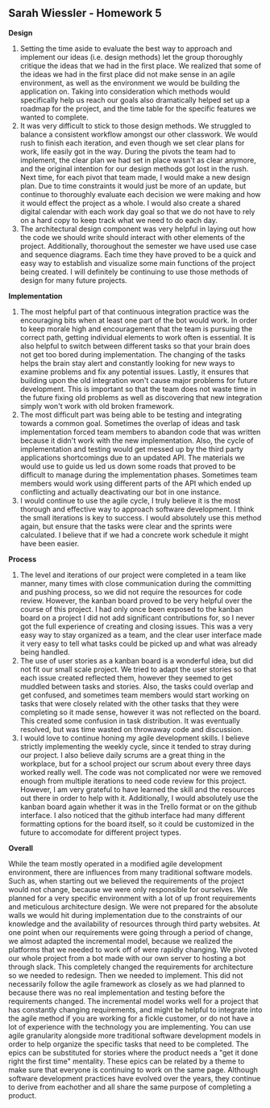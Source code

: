 ## Sarah Wiessler - Homework 5

**Design**
1. Setting the time aside to evaluate the best way to approach and implement our ideas (i.e. design methods) 
let the group thoroughly critique the ideas that we had in the first place. We realized that some of the ideas we had in the 
first place did not make sense in an agile environment, as well as the environment we would be building the application on. Taking
into consideration which methods would specifically help us reach our goals also dramatically helped set up a roadmap for the project,
and the time table for the specific features we wanted to complete.
2. It was very difficult to stick to those design methods. We struggled to balance a consistent workflow amongst our other classwork.
We would rush to finish each iteration, and even though we set clear plans for work, life easily got in the way. During the pivots the
team had to implement, the clear plan we had set in place wasn't as clear anymore, and the original intention for our design methods
got lost in the rush. Next time, for each pivot that team made, I would make a new design plan. Due to time constraints it would just 
be more of an update, but continue to thoroughly evaluate each decision we were making and how it would effect the project as a whole.
I would also create a shared digital calendar with each work day goal so that we do not have to rely on a hard copy to keep track what 
we need to do each day.
3. The architectural design component was very helpful in laying out how the code we should write should interact with other elements
of the project. Additionally, thoroughout the semester we have used use case and sequence diagrams. Each time they have proved to be a 
quick and easy way to establish and visualize some main functions of the project being created. I will definitely be continuing to use
those methods of design for many future projects. 

**Implementation**
1. The most helpful part of that continuous integration practice was the encouraging bits when at least one part of the bot would work.
In order to keep morale high and encouragement that the team is pursuing the correct path, getting individual elements to work often is
essential. It is also helpful to switch between different tasks so that your brain does not get too bored during implementation. The changing
of the tasks helps the brain stay alert and constantly looking for new ways to examine problems and fix any potential issues. Lastly, it ensures
that building upon the old integration won't cause major problems for future development. This is important so that the team does not waste time in 
the future fixing old problems as well as discovering that new integration simply won't work with old broken framework. 
2. The most difficult part was being able to be testing and integrating towards a common goal. Sometimes the overlap of ideas and task implementation
forced team members to abandon code that was written because it didn't work with the new implementation. Also, the cycle of implementation and testing 
would get messed up by the third party applications shortcomings due to an updated API. The materials we would use to guide us led us down some roads that 
proved to be difficult to manage during the implementation phases. Sometimes team members would work using different parts of the API which ended up conflicting
and actually deactivating our bot in one instance. 
3. I would continue to use the agile cycle, I truly believe it is the most thorough and effective way to approach software development. I think the small iterations
is key to success. I would absolutely use this method again, but ensure that the tasks were clear and the sprints were calculated. I believe that if we had a concrete 
work schedule it might have been easier. 

**Process**
1. The level and iterations of our project were completed in a team like manner, many times with close communication during the committing and pushing process, so we did 
not require the resources for code review. However, the kanban board proved to be very helpful over the course of this project. I had only once been exposed to the kanban board
on a project I did not add significant contributions for, so I never got the full experience of creating and closing issues. This was a very easy way to stay organized as a team, 
and the clear user interface made it very easy to tell what tasks could be picked up and what was already being handled. 
2. The use of user stories as a kanban board is a wonderful idea, but did not fit our small scale project. We tried to adapt 
the user stories so that each issue created reflected them, however they seemed to get muddled between tasks and stories. Also, the tasks could overlap and get confused, 
and sometimes team members would start working on tasks that were closely related with the other tasks that they were completing so it made sense, however it was not reflected on the board. 
This created some confusion in task distribution. It was eventually resolved, but was time wasted on throwaway code and discussion.
3. I would love to continue honing my agile development skills. I believe strictly implementing the weekly cycle, since it tended to stray during our project. 
I also believe daily scrums are a great thing in the workplace, but for a school project our scrum about every three days worked really well. The code was not complicated nor were we removed enough from multiple iterations to need code review for this project. However, I am very grateful to 
have learned the skill and the resources out there in order to help with it. Additionally, I would absolutely use the kanban board again whether it was in the Trello format or on the github interface. 
I also noticed that the github interface had many different formatting options for the board itself, so it could be customized in the future to accomodate for different project types. 

**Overall**

While the team mostly operated in a modified agile development environment, there are influences from many traditional software models. Such as, when starting out we believed the requirements of the project would not change, because we 
were only responsible for ourselves. We planned for a very specific environment with a lot of up front requirements and meticulous architecture design. We were not prepared for the absolute walls we would hit during implementation due to 
the constraints of our knowledge and the availability of resources through third party websites. At one point when our requirements were going through a period of change, 
we almost adapted the incremental model, because we realized the platforms that we needed to work off of were rapidly changing. We pivoted our whole project from a bot made with our own server to hosting a bot through slack. This completely changed
the requirements for architecture so we needed to redesign. Then we needed to implement. This did not necessarily follow the agile framework as closely as we had planned to because there was no real implementation and testing before the requirements changed.
The incremental model works well for a project that has constantly changing requirements, and might be helpful to integrate into the agile method if you are working for a fickle customer, or do not have a lot of experience with the technology you are implementing. 
You can use agile granularity alongside more traditional software development models in order to help organize the specific tasks that need to be completed. The epics can be substituted for stories where the product needs a "get it done right the first time" mentality. 
These epics can be related by a theme to make sure that everyone is continuing to work on the same page. Although software development practices have evolved over the years, they continue to derive from eachother and all share the same purpose of completing a product. 


